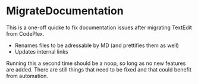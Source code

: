 ﻿# MigrateDocumentation

This is a one-off quicke to fix documentation issues after migrating TextEdit from CodePlex.

* Renames files to be adressable by MD (and prettifies them as well)
* Updates internal links

Running this a second time should be a noop, so long as no new features are added. There are still things that need to be fixed and that could benefit from automation.
